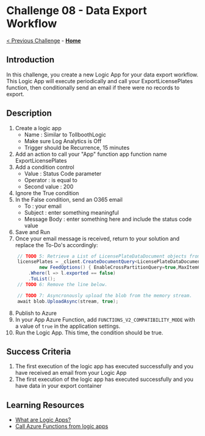 # Challenge 08 - Data Export Workflow

[< Previous Challenge](./Challenge-07.md) - **[Home](../README.md)**

## Introduction

In this challenge, you create a new Logic App for your data export workflow. This Logic App will execute periodically and call your ExportLicensePlates function, then conditionally send an email if there were no records to export.

## Description

1. Create a logic app
    * Name : Similar to TollboothLogic
    * Make sure Log Analytics is Off
    * Trigger should be Recurrence, 15 minutes
2. Add an action to call your &quot;App&quot; function app function name ExportLicensePlates
3. Add a condition control
    * Value : Status Code parameter
    * Operator : is equal to
    * Second value : 200
4. Ignore the True condition
5. In the False condition, send an O365 email
    * To : your email
    * Subject : enter something meaningful
    * Message Body : enter something here and include the status code value
6. Save and Run
7. Once your email message is received, return to your solution and replace the To-Do's accordingly:
```csharp
    // TODO 5: Retrieve a List of LicensePlateDataDocument objects from the collectionLink where the exported value is false.
    licensePlates = _client.CreateDocumentQuery<LicensePlateDataDocument>(collectionLink,
            new FeedOptions() { EnableCrossPartitionQuery=true,MaxItemCount = 100 })
        .Where(l => l.exported == false)
        .ToList();
    // TODO 6: Remove the line below.
```

```csharp
    // TODO 7: Asyncronously upload the blob from the memory stream.
    await blob.UploadAsync(stream, true);
 ```
 8. Publish to Azure
 9. In your App Azure Function, add `FUNCTIONS_V2_COMPATIBILITY_MODE` with a value of `true` in the application settings.
 10. Run the Logic App.  This time, the condition should be true.


## Success Criteria

1. The first execution of the logic app has executed successfully and you have received an email from your Logic App
2. The first execution of the logic app has executed successfully and you have data in your export container

## Learning Resources

- [What are Logic Apps?](https://docs.microsoft.com/azure/logic-apps/logic-apps-what-are-logic-apps)
- [Call Azure Functions from logic apps](https://docs.microsoft.com/azure/logic-apps/logic-apps-azure-functions#call-azure-functions-from-logic-apps)
